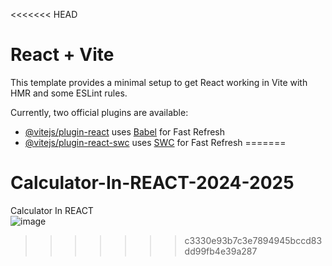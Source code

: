 <<<<<<< HEAD
# React + Vite

This template provides a minimal setup to get React working in Vite with HMR and some ESLint rules.

Currently, two official plugins are available:

- [@vitejs/plugin-react](https://github.com/vitejs/vite-plugin-react/blob/main/packages/plugin-react/README.md) uses [Babel](https://babeljs.io/) for Fast Refresh
- [@vitejs/plugin-react-swc](https://github.com/vitejs/vite-plugin-react-swc) uses [SWC](https://swc.rs/) for Fast Refresh
=======
# Calculator-In-REACT-2024-2025
Calculator In REACT <br>
![image](https://github.com/annous246/Calculator-In-REACT-2024-2025/assets/64448280/6d3da976-30bb-416e-a9e4-74d5693fbb4d)

>>>>>>> c3330e93b7c3e7894945bccd83dd99fb4e39a287
